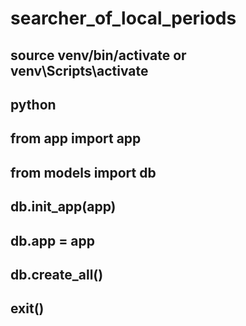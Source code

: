 # searcher_of_local_periods
## source venv/bin/activate or venv\Scripts\activate
## python 
## from app import app
## from models import db
## db.init_app(app)
## db.app = app
## db.create_all()
## exit()